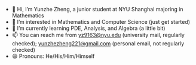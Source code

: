- 👋 Hi, I’m Yunzhe Zheng, a junior student at NYU Shanghai majoring in Mathematics
- 👀 I’m interested in Mathematics and Computer Science (just get started)
- 🌱 I’m currently learning PDE, Analysis, and Algebra (a little bit)
- 📫 You can reach me from yz9163@nyu.edu (university mail, regularly checked); yunzhezheng221@gmail.com (personal email, not regularly checked)
- 😄 Pronouns: He/His/Him/Himself

<!---
Yunzhe21/Yunzhe21 is a ✨ special ✨ repository because its `README.md` (this file) appears on your GitHub profile.
You can click the Preview link to take a look at your changes.
--->
